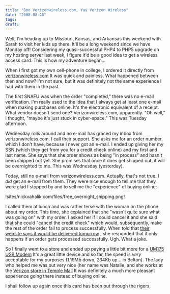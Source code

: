 ```yaml
---
title: "Boo Verizonwireless.com, Yay Verizon Wireless"
date: "2008-08-28"
tags:
draft:
---
```


Well, I'm heading up to Missouri, Kansas, and Arkansas this weekend with Sarah to visit her kids up there.  It'll be a long weekend since we have Monday off!  Considering my quasi-successful PHP4 to PHP5 upgrade on my hosting server  last week, I figure it'd be a good idea to get a wireless access card.  This is how my adventure began...

When I first got my own cell-phone in college, I ordered it directly from [verizonwireless.com](http://www.verizonwireless.com/.)  It was quick and painless.  What happened between then and now?  I'm not sure, but it was definitely not the same experience I had with them in the past.

The first SNAFU was when the order "completed," there was no e-mail verification.  I'm really used to the idea that I always get at least one e-mail when making purchases online.  It's the electronic equivalent of a receipt.  What vendor doesn't send one?  Verizonwireless.com, apparently.  "Oh well," I thought, "maybe it's just stuck in cyber-space."  This was Tuesday afternoon.

Wednesday rolls around and no e-mail has graced my inbox from verizonwireless.com.  I call their support.  She asks me for an order number, which I don't have, because I never got an e-mail.  I ended up giving her my SSN (which they get from you for a credit check online) and my first and last name.  She says that she order shows as being "in process" and hasn't been shipped out yet.  She promises that once it does get shipped out, it will be overnighted to me.  This was Wednesday (yesterday).

Today, still no e-mail from verizonwireless.com.  Actually, that's not true.  I *did* get an e-mail from them.  They were nice enough to tell me that they were glad I stopped by and to sell me the "experience" of buying online:

!sites/nickvahalik.com/files/free_overnight_shipping.png!

I called them at lunch and was rather terse with the woman on the phone about my order.  This time, she explained that she "wasn't quite sure what was going on" with my order.  I asked her if I could cancel it and she said that she could "cancel the credit check" which would, subsequently, make the rest of the order fail to process successfully.  When told that [their website says it would be delivered tomorrow](http://www.verizonwireless.com:80/b2c/promotion/controller?vendorid=EMAIL&jspName=/promotion/controller&promotionId=2154&promotionType=SPECIAL_OFFER&email=Responsys&CMP=EMC-C-S-ShopCart-1) , she responded that it only happens if an order gets processed successfully.  Ugh.  What a joke.

So I finally went to a store and ended up paying a little bit more for a [UM175 USB Modem](http://www.evdoinfo.com/content/view/2421/64/.)  It's a great little device and so far, the speed is *very* acceptable for my purposes (1.19Mb down, 234Kb up... in Belton).  The lady who helped me was out very nice (her name was Natalie, and she works at the [Verizon store in Temple Mall](http://www.google.com/search?client=safari&rls=en-us&q=verizon,+temple,+tx&ie=UTF-8&oe=UTF-8.)  It was definitely a much more pleasant experience going there instead of buying online.

I shall follow up again once this card has been put through the rigors.
